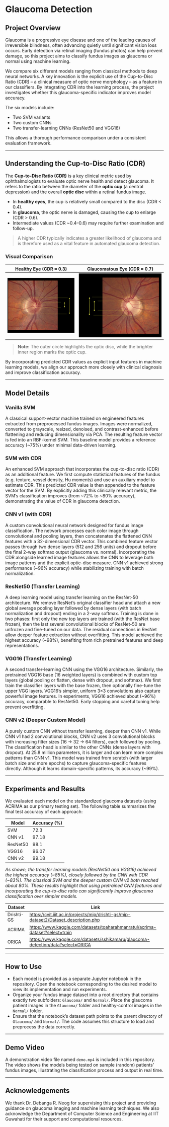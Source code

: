 
# Glaucoma Detection

## Project Overview
Glaucoma is a progressive eye disease and one of the leading causes of irreversible blindness, often advancing quietly until significant vision loss occurs. Early detection via retinal imaging (fundus photos) can help prevent damage, so this project aims to classify fundus images as glaucoma or normal using machine learning.

We compare six different models ranging from classical methods to deep neural networks. A key innovation is the explicit use of the Cup-to-Disc Ratio (CDR) – a clinical measure of optic nerve morphology – as a feature in our classifiers. By integrating CDR into the learning process, the project investigates whether this glaucoma-specific indicator improves model accuracy.

The six models include:
- Two SVM variants  
- Two custom CNNs  
- Two transfer-learning CNNs (ResNet50 and VGG16)  

This allows a thorough performance comparison under a consistent evaluation framework.

---
## Understanding the Cup-to-Disc Ratio (CDR)

The **Cup-to-Disc Ratio (CDR)** is a key clinical metric used by ophthalmologists to evaluate optic nerve health and detect glaucoma. It refers to the ratio between the diameter of the **optic cup** (a central depression) and the overall **optic disc** within a retinal fundus image.

- In **healthy eyes**, the cup is relatively small compared to the disc (CDR < 0.4).
- In **glaucoma**, the optic nerve is damaged, causing the cup to enlarge (CDR > 0.6).
- Intermediate values (CDR ~0.4–0.6) may require further examination and follow-up.

> A higher CDR typically indicates a greater likelihood of glaucoma and is therefore used as a vital feature in automated glaucoma detection.

### Visual Comparison

| Healthy Eye (CDR ≈ 0.3) | Glaucomatous Eye (CDR ≈ 0.7) |
|--------------------------|------------------------------|
| ![Normal Eye](n.png) | ![Glaucoma Eye](g.png) |

> **Note:** The outer circle highlights the optic disc, while the brighter inner region marks the optic cup.

By incorporating predicted CDR values as explicit input features in machine learning models, we align our approach more closely with clinical diagnosis and improve classification accuracy.

---
## Model Details

### Vanilla SVM
A classical support-vector machine trained on engineered features extracted from preprocessed fundus images. Images were normalized, converted to grayscale, resized, denoised, and contrast-enhanced before flattening and reducing dimensionality via PCA. The resulting feature vector is fed into an RBF-kernel SVM. This baseline model provides a reference accuracy (~75%) under minimal data-driven learning.

### SVM with CDR
An enhanced SVM approach that incorporates the cup-to-disc ratio (CDR) as an additional feature. We first compute statistical features of the fundus (e.g. texture, vessel density, Hu moments) and use an auxiliary model to estimate CDR. This predicted CDR value is then appended to the feature vector for the SVM. By explicitly adding this clinically relevant metric, the SVM’s classification improves (from ~72% to ~80% accuracy), demonstrating the value of CDR in glaucoma detection.

### CNN v1 (with CDR)
A custom convolutional neural network designed for fundus image classification. The network processes each color image through convolutional and pooling layers, then concatenates the flattened CNN features with a 32-dimensional CDR vector. This combined feature vector passes through two dense layers (512 and 256 units) and dropout before the final 2-way softmax output (glaucoma vs. normal). Incorporating the CDR alongside learned image features allows the CNN to leverage both image patterns and the explicit optic-disc measure. CNN v1 achieved strong performance (~96% accuracy) while stabilizing training with batch normalization.

### ResNet50 (Transfer Learning)
A deep learning model using transfer learning on the ResNet-50 architecture. We remove ResNet’s original classifier head and attach a new global average pooling layer followed by dense layers (with batch normalization and dropout) ending in a 2-way softmax. Training is done in two phases: first only the new top layers are trained (with the ResNet base frozen), then the last several convolutional blocks of ResNet-50 are unfrozen and fine-tuned on our data. The residual connections in ResNet allow deeper feature extraction without overfitting. This model achieved the highest accuracy (~98%), benefiting from rich pretrained features and deep representations.

### VGG16 (Transfer Learning)
A second transfer-learning CNN using the VGG16 architecture. Similarly, the pretrained VGG16 base (16 weighted layers) is combined with custom top layers (global pooling or flatten, dense with dropout, and softmax). We first train the classifier layers with the base frozen, then optionally fine-tune the upper VGG layers. VGG16’s simpler, uniform 3×3 convolutions also capture powerful image features. In experiments, VGG16 achieved about (~96%) accuracy, comparable to ResNet50. Early stopping and careful tuning help prevent overfitting.

### CNN v2 (Deeper Custom Model)
A purely custom CNN without transfer learning, deeper than CNN v1. While CNN v1 had 2 convolutional blocks, CNN v2 uses 3 convolutional blocks with increasing filter sizes (16 → 32 → 64 filters), each followed by pooling. The classification head is similar to the other CNNs (dense layers with dropout). At 25.8 million parameters, it is larger and can learn more complex patterns than CNN v1. This model was trained from scratch (with larger batch size and more epochs) to capture glaucoma-specific features directly. Although it learns domain-specific patterns, its accuracy (~99%).

---

## Experiments and Results

We evaluated each model on the standardized glaucoma datasets (using ACRIMA as our primary testing set). The following table summarizes the final test accuracy of each approach:

| Model            | Accuracy (%) |
|------------------|--------------|
| SVM              | 72.3         |
| CNN v1           | 97.18        |
| ResNet50         | 98.1         |
| VGG16            | 96.07        |
| CNN v2           | 99.18        |


*As shown, the transfer learning models (ResNet50 and VGG16) achieved the highest accuracy (~85%), closely followed by the CNN with CDR (~83%). The classical SVM and the deeper custom CNN v2 both reached about 80%. These results highlight that using pretrained CNN features and incorporating the cup-to-disc ratio can significantly improve glaucoma classification over simpler models.*

| Dataset            | Link |
|------------------|--------------|
| Drishti-GS             | https://cvit.iiit.ac.in/projects/mip/drishti-gs/mip-dataset2/Dataset_description.php      |
| ACRIMA         | https://www.kaggle.com/datasets/toaharahmanratul/acrima-dataset?select=train       |
| ORIGA        | https://www.kaggle.com/datasets/sshikamaru/glaucoma-detection/data?select=ORIGA       |


---

## How to Use

- Each model is provided as a separate Jupyter notebook in the repository. Open the notebook corresponding to the desired model to view its implementation and run experiments.
- Organize your fundus image dataset into a root directory that contains exactly two subfolders: `Glaucoma/` and `Normal/`. Place the glaucoma patient images in the `Glaucoma/` folder and healthy-control images in the `Normal/` folder.
- Ensure that the notebook’s dataset path points to the parent directory of `Glaucoma/` and `Normal/`. The code assumes this structure to load and preprocess the data correctly.

---

## Demo Video

A demonstration video file named `demo.mp4` is included in this repository. The video shows the models being tested on sample (random) patients’ fundus images, illustrating the classification process and output in real time.

---

## Acknowledgements

We thank Dr. Debanga R. Neog for supervising this project and providing guidance on glaucoma imaging and machine learning techniques. We also acknowledge the Department of Computer Science and Engineering at IIT Guwahati for their support and computational resources.
